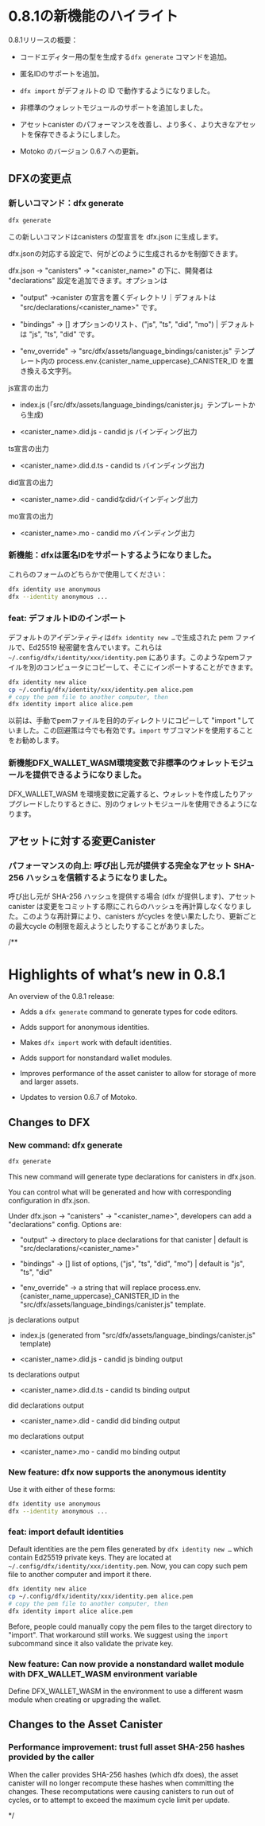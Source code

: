 # 0.8.1の新機能のハイライト

0.8.1リリースの概要：

- コードエディター用の型を生成する`dfx generate` コマンドを追加。

- 匿名IDのサポートを追加。

- `dfx import` がデフォルトの ID で動作するようになりました。

- 非標準のウォレットモジュールのサポートを追加しました。

- アセットcanister のパフォーマンスを改善し、より多く、より大きなアセットを保存できるようにしました。

- Motoko のバージョン 0.6.7 への更新。

## DFXの変更点

### 新しいコマンド：dfx generate

``` bash
dfx generate
```

この新しいコマンドはcanisters の型宣言を dfx.json に生成します。

dfx.jsonの対応する設定で、何がどのように生成されるかを制御できます。

dfx.json → "canisters" → "\<canister\_name\>" の下に、開発者は "declarations" 設定を追加できます。オプションは

- "output" →canister の宣言を置くディレクトリ｜デフォルトは "src/declarations/\<canister\_name\>" です。

- "bindings" → \[\] オプションのリスト、("js", "ts", "did", "mo") | デフォルトは "js", "ts", "did" です。

- "env\_override" → "src/dfx/assets/language\_bindings/canister.js" テンプレート内の process.env.{canister\_name\_uppercase}\_CANISTER\_ID を置き換える文字列。

js宣言の出力

- index.js (「src/dfx/assets/language\_bindings/canister.js」テンプレートから生成)

- \<canister\_name\>.did.js - candid js バインディング出力

ts宣言の出力

- \<canister\_name\>.did.d.ts - candid ts バインディング出力

did宣言の出力

- \<canister\_name\>.did - candidなdidバインディング出力

mo宣言の出力

- \<canister\_name\>.mo - candid mo バインディング出力

### 新機能：dfxは匿名IDをサポートするようになりました。

これらのフォームのどちらかで使用してください：

``` bash
dfx identity use anonymous
dfx --identity anonymous ...
```

### feat: デフォルトIDのインポート

デフォルトのアイデンティティは`dfx identity new …​` で生成された pem ファイルで、Ed25519 秘密鍵を含んでいます。これらは`~/.config/dfx/identity/xxx/identity.pem` にあります。このようなpemファイルを別のコンピュータにコピーして、そこにインポートすることができます。

``` bash
dfx identity new alice
cp ~/.config/dfx/identity/xxx/identity.pem alice.pem
# copy the pem file to another computer, then
dfx identity import alice alice.pem
```

以前は、手動でpemファイルを目的のディレクトリにコピーして "import "していました。この回避策は今でも有効です。`import` サブコマンドを使用することをお勧めします。

### 新機能DFX\_WALLET\_WASM環境変数で非標準のウォレットモジュールを提供できるようになりました。

DFX\_WALLET\_WASM を環境変数に定義すると、ウォレットを作成したりアップグレードしたりするときに、別のウォレットモジュールを使用できるようになります。

## アセットに対する変更Canister

### パフォーマンスの向上: 呼び出し元が提供する完全なアセット SHA-256 ハッシュを信頼するようになりました。

呼び出し元が SHA-256 ハッシュを提供する場合 (dfx が提供します)、アセットcanister は変更をコミットする際にこれらのハッシュを再計算しなくなりました。このような再計算により、canisters がcycles を使い果たしたり、更新ごとの最大cycle の制限を超えようとしたりすることがありました。

/**
# Highlights of what’s new in 0.8.1

An overview of the 0.8.1 release:

-   Adds a `dfx generate` command to generate types for code editors.

-   Adds support for anonymous identities.

-   Makes `dfx import` work with default identities.

-   Adds support for nonstandard wallet modules.

-   Improves performance of the asset canister to allow for storage of more and larger assets.

-   Updates to version 0.6.7 of Motoko.

## Changes to DFX

### New command: dfx generate

``` bash
dfx generate
```

This new command will generate type declarations for canisters in dfx.json.

You can control what will be generated and how with corresponding configuration in dfx.json.

Under dfx.json → "canisters" → "\<canister_name\>", developers can add a "declarations" config. Options are:

-   "output" → directory to place declarations for that canister \| default is "src/declarations/\<canister_name\>"

-   "bindings" → \[\] list of options, ("js", "ts", "did", "mo") \| default is "js", "ts", "did"

-   "env_override" → a string that will replace process.env.{canister_name_uppercase}\_CANISTER_ID in the "src/dfx/assets/language_bindings/canister.js" template.

js declarations output

-   index.js (generated from "src/dfx/assets/language_bindings/canister.js" template)

-   \<canister_name\>.did.js - candid js binding output

ts declarations output

-   \<canister_name\>.did.d.ts - candid ts binding output

did declarations output

-   \<canister_name\>.did - candid did binding output

mo declarations output

-   \<canister_name\>.mo - candid mo binding output

### New feature: dfx now supports the anonymous identity

Use it with either of these forms:

``` bash
dfx identity use anonymous
dfx --identity anonymous ...
```

### feat: import default identities

Default identities are the pem files generated by `dfx identity new …​` which contain Ed25519 private keys. They are located at `~/.config/dfx/identity/xxx/identity.pem`. Now, you can copy such pem file to another computer and import it there.

``` bash
dfx identity new alice
cp ~/.config/dfx/identity/xxx/identity.pem alice.pem
# copy the pem file to another computer, then
dfx identity import alice alice.pem
```

Before, people could manually copy the pem files to the target directory to "import". That workaround still works. We suggest using the `import` subcommand since it also validate the private key.

### New feature: Can now provide a nonstandard wallet module with DFX_WALLET_WASM environment variable

Define DFX_WALLET_WASM in the environment to use a different wasm module when creating or upgrading the wallet.

## Changes to the Asset Canister

### Performance improvement: trust full asset SHA-256 hashes provided by the caller

When the caller provides SHA-256 hashes (which dfx does), the asset canister will no longer recompute these hashes when committing the changes. These recomputations were causing canisters to run out of cycles, or to attempt to exceed the maximum cycle limit per update.

*/